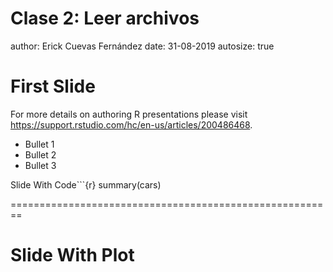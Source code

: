 Clase 2: Leer archivos
========================================================
author: Erick Cuevas Fernández 
date: 31-08-2019
autosize: true

First Slide
========================================================

For more details on authoring R presentations please visit <https://support.rstudio.com/hc/en-us/articles/200486468>.

- Bullet 1
- Bullet 2
- Bullet 3

Slide With Code```{r}
summary(cars)

========================================================



Slide With Plot
========================================================
